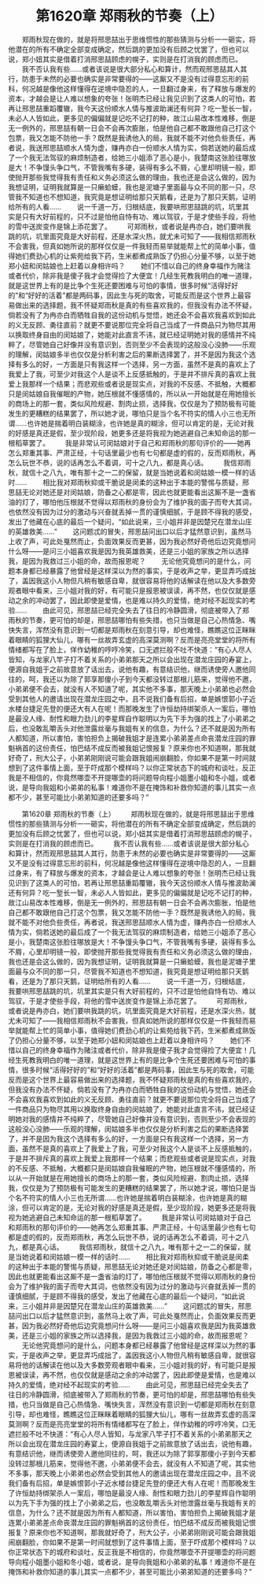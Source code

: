 # 　　第1620章 郑雨秋的节奏（上）
　　郑雨秋现在做的，就是将邢思喆出于思维惯性的那些猜测与分析一一砸实，将他潜在的所有不确定全部变成确定，然后跳的更加没有后顾之忧罢了，但也可以说，郑小妞其实是借着打消邢思喆顾虑的幌子，实则是在打消我的顾虑而已。
　　我不否认我有些……或者该说是很大部分私心和算计，然而观邢思喆其人其行，防患于未然的必要也确实是非常要得的——这厮又不是没有过得意忘形的前科，何况越是像他这样懂得在逆境中隐忍的人，一旦翻过身来，有了释放与爆发的资本，才越会是让人难以想象的夸张！张明杰已经让我见识到了这类人的可怕，若再让邢思喆重蹈覆辙，我今天这份顺水人情与推波助澜还有何异？吃一堑长一智，未必人人皆如此，更多见的偏偏就是记吃不记打的种，故江山易改本性难移，倒是无一例外的，邢思喆有朝一日会不会再次膨胀，怕是他自己都不敢跟他自己打这个包票，我又怎能不防他一手？既然是我诱他入的局，我就不能不对他负些责任，再者说，我送邢思喆顺水人情为虚，赚冉亦白一份顺水人情为实，倘若送她的最后成了一个我无法驾驭的麻烦制造者，给她三小姐添了恶心是小，我楚南这张脸往哪放是大！不争馒头争口气，不管我嘴有多硬，装得有多么不屑，心里却明镜一般，即使抛开那些我觉得我有责任和义务必须这么做的理由，我也还是会这么做的，因为我想证明，证明我就算是一只癞蛤蟆，我也是泥塘子里面最与众不同的那一只，尽管我不知道也不想知道，我究竟是想证明给那只天鹅看，还是为了那只天鹅，证明给所有的人看……
　　说一千道一万，归根结底，我要哄邢思喆跳的坑，坑里其实是只有大好前程的，只不过是怕他自恃有功、难以驾驭，于是才使些手段，将他的雪中送炭变作是锦上添花罢了。
　　可郑雨秋，或者说是冉亦白，她们要哄我跳的坑，坑里面究竟是大好前程，还是水深火热，就尤未可知了——我相信郑雨秋不会害我，但真如她所说的那样仅仅是一件我轻而易举就能帮上忙的简单小事，值得她们费劲心机的让紫苑给我下药，生米都煮成熟饭了仍担心分量不够，以至于她郑小妞和闵姑娘也上赶着以身相许吗？
　　她们不惜以自己的终身幸福作为赌注或者代价，除非我是傻子我才会觉得捡了大便宜！几经生死教我明白的唯一道理，就是这世界上有的是比争个生死还要困难与可怕的事情，很多时候“活得好好的”和“好好的活着”都是两码事，因此生与死的取舍，可能反而是这个世界上最容易做出来的选择题，我不怀疑郑雨秋是真的有些喜欢我的，但我没有办法不怀疑，倘若没有了为冉亦白而牺牲自我的这份动机与觉悟，她还会不会喜欢我喜欢到如此的义无反顾、勇往直前？就更不要说那位完全将自己当成了一件商品只为物尽其用以换取终身自由的闵姑娘了，她能对此直言不讳，就已经证明她对我的感情并不纯粹了，尽管她自己好像并没有意识到，否则至少不会表现的这般没心没肺——乐观的理解，闵姑娘多半也仅仅是分析利害之后的果断选择罢了，并不是因为我这个选择有多么的好，一方面是只有我这样一个选择，另一方面，虽然不是真的喜欢上了我爱上了我，可至少对我这个人是谈不上反感抵触的，于是并不排斥真的喜欢上我爱上我那样一个结果；而悲观些或者说是现实点，对我的不反感、不抵触，大概都只是闵姑娘自我催眠的产物，她压根就不懂感情的，所以从一开始就是在用她擅长的商场上的那一套，类似风险规避、割肉止损，选择我，仅仅是为了预防极有可能发生的更糟糕的结果罢了，所以她才说，哪怕只是当个名不符实的情人小三也无所谓……也许她是揣着明白装糊涂，也许她是真的糊涂，但可以肯定的是，无论对我的好感是真还是假，至少现阶段，她更多还是将我视为她逃避自己未知命运的那一根稻草罢了。
　　我是非常认可闵姑娘对于自己和郑雨秋的那句评价的——她再怎么郑重其事、严肃正经，十句话里最少也有七句都是虚的假的，反而郑雨秋，再怎么玩世不恭，说的话再怎么不着调，可十之八九，都是真心话。
　　我信郑雨秋，就信十之八九，唯有那十之一二的保留，就是当她说着和闵姑娘一模一样的话时……
　　相比我对郑雨秋抑或干脆说是闵柔的这种出于本能的警惕与质疑，邢思喆无论对她还是对闵姑娘，防备之心都是零，因此也就更能看出这厮不是一盏省油的灯了，哪怕他压根就不觉得以郑雨秋的身份会为了维护我的面子而夸大其词，也依然没有因为过分的激动与兴奋就丢掉一贯的谨慎细腻，于是顾不得我的感受，发出了他藏在心底的最后一个疑问，“如此说来，三小姐并非是因楚兄在潜龙山庄的英雄救美……”
　　这问题忒的冒失，邢思喆问出口以后才猛然意识到，虽然马上收了声，可此处戛然而止，负面效果反而更甚，因为我必然好奇他后边究竟想问什么呀——是问三小姐喜欢我是因为我英雄救美，还是三小姐的家族之所以选择我，是因为我救过三小姐的命，故而报恩呢？
　　无论他究竟想问的是什么，问题本身都已经暴露了他曾经是这样深以为然的事实，于是收声之举，更显弄巧成拙了，盖因我这小人物但凡稍有敏感自卑，就很容易将他的话解读在他以及大多数旁观者眼中看来，三小姐对我的好，有可能只是报恩被误读，再不然，也仅仅就是感动之余的冲动罢了，因此即使是爱情，也是难以持久的爱情，绝对经不起现实的考验……
　　由此可见，邢思喆已经完全失去了往日的冷静圆滑，彻底被带入了郑雨秋的节奏，更可怕的却是，邢思喆哪怕有些失措，也只当做是自己心热情急、嘴快失言，浑然没有意识到一切都是郑雨秋在刻意引导，却也难怪，瞧瞧这位正眯眯着眼睛的狐狸大仙儿，哪有一丝故弄玄虚的高深莫测啊？反而是亮亮堂堂的将所有情绪都写在了脸上，佯作幼稚的哼哼冷笑，口无遮拦般不吐不快道：“有心人尽人皆知，与龙家八竿子打不着关系的小弟弟那天之所以会出现在潜龙庄园的寿宴上，便源自我姐于之前故意放了话出去，说他有趣，有意结识他，继而诱使旁人邀他同往的，呵，我还以为除了郭享那傻小子到今天都没转过那根儿筋来，觉得他不邀，小弟弟便不会去，就没有人不知道了呢，其实他不多事，那天晚上小弟弟也必然会受到其他人的邀请出现在潜龙庄园之中，且不说我们备有后招，单是嫉恨郭小子近水楼台捷足先登的便还大有人在呢！而那晚发生了许恒劫持绑架杀人一案后，哪怕是最没人缘、耐性和眼力劲儿的李星辉自作聪明以为先下手为强的找上了小弟弟之后，也没敢乱嚼舌头对他泄露丝毫与我姐有关的信息，为什么？还不就是因为所有人都知道，所以害怕，害怕担负上揭破我姐才是连累小弟弟差点命丧潜龙庄园的罪魁祸首的这份责任，怕巴结不成反而被我姐记恨报复？原来你也不知道啊，那我就好奇了，刑大公子，小弟弟刚刚说可能会跟我姐闹崩翻脸，你如果不是第一时间就想到了这件事情上面，至于吓成那个模样吗？以你正常状态下的城府和谈吐，反正我是不相信的，你竟然哪壶不开提哪壶的将问题导向程小姐墨小姐和冬小姐，或者说，是导向我姐和小弟弟的私事！难道你不是在掩饰和补救你知道的事儿其实一点都不少，甚至可能比小弟弟知道的还要多吗？”

　　第1620章 郑雨秋的节奏（上）
　　郑雨秋现在做的，就是将邢思喆出于思维惯性的那些猜测与分析一一砸实，将他潜在的所有不确定全部变成确定，然后跳的更加没有后顾之忧罢了，但也可以说，郑小妞其实是借着打消邢思喆顾虑的幌子，实则是在打消我的顾虑而已。
　　我不否认我有些……或者该说是很大部分私心和算计，然而观邢思喆其人其行，防患于未然的必要也确实是非常要得的——这厮又不是没有过得意忘形的前科，何况越是像他这样懂得在逆境中隐忍的人，一旦翻过身来，有了释放与爆发的资本，才越会是让人难以想象的夸张！张明杰已经让我见识到了这类人的可怕，若再让邢思喆重蹈覆辙，我今天这份顺水人情与推波助澜还有何异？吃一堑长一智，未必人人皆如此，更多见的偏偏就是记吃不记打的种，故江山易改本性难移，倒是无一例外的，邢思喆有朝一日会不会再次膨胀，怕是他自己都不敢跟他自己打这个包票，我又怎能不防他一手？既然是我诱他入的局，我就不能不对他负些责任，再者说，我送邢思喆顺水人情为虚，赚冉亦白一份顺水人情为实，倘若送她的最后成了一个我无法驾驭的麻烦制造者，给她三小姐添了恶心是小，我楚南这张脸往哪放是大！不争馒头争口气，不管我嘴有多硬，装得有多么不屑，心里却明镜一般，即使抛开那些我觉得我有责任和义务必须这么做的理由，我也还是会这么做的，因为我想证明，证明我就算是一只癞蛤蟆，我也是泥塘子里面最与众不同的那一只，尽管我不知道也不想知道，我究竟是想证明给那只天鹅看，还是为了那只天鹅，证明给所有的人看……
　　说一千道一万，归根结底，我要哄邢思喆跳的坑，坑里其实是只有大好前程的，只不过是怕他自恃有功、难以驾驭，于是才使些手段，将他的雪中送炭变作是锦上添花罢了。
　　可郑雨秋，或者说是冉亦白，她们要哄我跳的坑，坑里面究竟是大好前程，还是水深火热，就尤未可知了——我相信郑雨秋不会害我，但真如她所说的那样仅仅是一件我轻而易举就能帮上忙的简单小事，值得她们费劲心机的让紫苑给我下药，生米都煮成熟饭了仍担心分量不够，以至于她郑小妞和闵姑娘也上赶着以身相许吗？
　　她们不惜以自己的终身幸福作为赌注或者代价，除非我是傻子我才会觉得捡了大便宜！几经生死教我明白的唯一道理，就是这世界上有的是比争个生死还要困难与可怕的事情，很多时候“活得好好的”和“好好的活着”都是两码事，因此生与死的取舍，可能反而是这个世界上最容易做出来的选择题，我不怀疑郑雨秋是真的有些喜欢我的，但我没有办法不怀疑，倘若没有了为冉亦白而牺牲自我的这份动机与觉悟，她还会不会喜欢我喜欢到如此的义无反顾、勇往直前？就更不要说那位完全将自己当成了一件商品只为物尽其用以换取终身自由的闵姑娘了，她能对此直言不讳，就已经证明她对我的感情并不纯粹了，尽管她自己好像并没有意识到，否则至少不会表现的这般没心没肺——乐观的理解，闵姑娘多半也仅仅是分析利害之后的果断选择罢了，并不是因为我这个选择有多么的好，一方面是只有我这样一个选择，另一方面，虽然不是真的喜欢上了我爱上了我，可至少对我这个人是谈不上反感抵触的，于是并不排斥真的喜欢上我爱上我那样一个结果；而悲观些或者说是现实点，对我的不反感、不抵触，大概都只是闵姑娘自我催眠的产物，她压根就不懂感情的，所以从一开始就是在用她擅长的商场上的那一套，类似风险规避、割肉止损，选择我，仅仅是为了预防极有可能发生的更糟糕的结果罢了，所以她才说，哪怕只是当个名不符实的情人小三也无所谓……也许她是揣着明白装糊涂，也许她是真的糊涂，但可以肯定的是，无论对我的好感是真还是假，至少现阶段，她更多还是将我视为她逃避自己未知命运的那一根稻草罢了。
　　我是非常认可闵姑娘对于自己和郑雨秋的那句评价的——她再怎么郑重其事、严肃正经，十句话里最少也有七句都是虚的假的，反而郑雨秋，再怎么玩世不恭，说的话再怎么不着调，可十之八九，都是真心话。
　　我信郑雨秋，就信十之八九，唯有那十之一二的保留，就是当她说着和闵姑娘一模一样的话时……
　　相比我对郑雨秋抑或干脆说是闵柔的这种出于本能的警惕与质疑，邢思喆无论对她还是对闵姑娘，防备之心都是零，因此也就更能看出这厮不是一盏省油的灯了，哪怕他压根就不觉得以郑雨秋的身份会为了维护我的面子而夸大其词，也依然没有因为过分的激动与兴奋就丢掉一贯的谨慎细腻，于是顾不得我的感受，发出了他藏在心底的最后一个疑问，“如此说来，三小姐并非是因楚兄在潜龙山庄的英雄救美……”
　　这问题忒的冒失，邢思喆问出口以后才猛然意识到，虽然马上收了声，可此处戛然而止，负面效果反而更甚，因为我必然好奇他后边究竟想问什么呀——是问三小姐喜欢我是因为我英雄救美，还是三小姐的家族之所以选择我，是因为我救过三小姐的命，故而报恩呢？
　　无论他究竟想问的是什么，问题本身都已经暴露了他曾经是这样深以为然的事实，于是收声之举，更显弄巧成拙了，盖因我这小人物但凡稍有敏感自卑，就很容易将他的话解读在他以及大多数旁观者眼中看来，三小姐对我的好，有可能只是报恩被误读，再不然，也仅仅就是感动之余的冲动罢了，因此即使是爱情，也是难以持久的爱情，绝对经不起现实的考验……
　　由此可见，邢思喆已经完全失去了往日的冷静圆滑，彻底被带入了郑雨秋的节奏，更可怕的却是，邢思喆哪怕有些失措，也只当做是自己心热情急、嘴快失言，浑然没有意识到一切都是郑雨秋在刻意引导，却也难怪，瞧瞧这位正眯眯着眼睛的狐狸大仙儿，哪有一丝故弄玄虚的高深莫测啊？反而是亮亮堂堂的将所有情绪都写在了脸上，佯作幼稚的哼哼冷笑，口无遮拦般不吐不快道：“有心人尽人皆知，与龙家八竿子打不着关系的小弟弟那天之所以会出现在潜龙庄园的寿宴上，便源自我姐于之前故意放了话出去，说他有趣，有意结识他，继而诱使旁人邀他同往的，呵，我还以为除了郭享那傻小子到今天都没转过那根儿筋来，觉得他不邀，小弟弟便不会去，就没有人不知道了呢，其实他不多事，那天晚上小弟弟也必然会受到其他人的邀请出现在潜龙庄园之中，且不说我们备有后招，单是嫉恨郭小子近水楼台捷足先登的便还大有人在呢！而那晚发生了许恒劫持绑架杀人一案后，哪怕是最没人缘、耐性和眼力劲儿的李星辉自作聪明以为先下手为强的找上了小弟弟之后，也没敢乱嚼舌头对他泄露丝毫与我姐有关的信息，为什么？还不就是因为所有人都知道，所以害怕，害怕担负上揭破我姐才是连累小弟弟差点命丧潜龙庄园的罪魁祸首的这份责任，怕巴结不成反而被我姐记恨报复？原来你也不知道啊，那我就好奇了，刑大公子，小弟弟刚刚说可能会跟我姐闹崩翻脸，你如果不是第一时间就想到了这件事情上面，至于吓成那个模样吗？以你正常状态下的城府和谈吐，反正我是不相信的，你竟然哪壶不开提哪壶的将问题导向程小姐墨小姐和冬小姐，或者说，是导向我姐和小弟弟的私事！难道你不是在掩饰和补救你知道的事儿其实一点都不少，甚至可能比小弟弟知道的还要多吗？”
